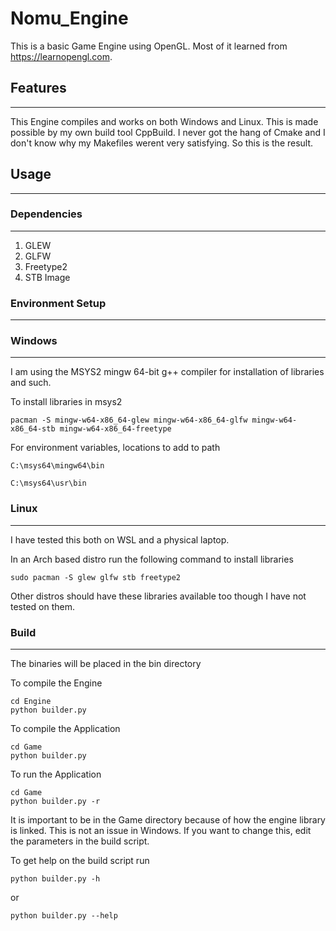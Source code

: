 # Nomu_Engine

This is a basic Game Engine using OpenGL. Most of it learned from https://learnopengl.com.

## Features
---------------------------------------------------------------------------

This Engine compiles and works on both Windows and Linux. This is made possible by my own build tool CppBuild. I never got the hang of Cmake and I don't know why my Makefiles werent very satisfying. So this is the result.

## Usage
---------------------------------------------------------------------------

### Dependencies
---------------------------------------------------------------------------
1. GLEW
2. GLFW
3. Freetype2
4. STB Image

### Environment Setup
---------------------------------------------------------------------------
### Windows
---------------------------------------------------------------------------

I am using the MSYS2 mingw 64-bit g++ compiler for installation of libraries and such.


To install libraries in msys2

```
pacman -S mingw-w64-x86_64-glew mingw-w64-x86_64-glfw mingw-w64-x86_64-stb mingw-w64-x86_64-freetype
```

For environment variables, locations to add to path

```
C:\msys64\mingw64\bin

C:\msys64\usr\bin
```

### Linux
---------------------------------------------------------------------------

I have tested this both on WSL and a physical laptop.

In an Arch based distro run the following command to install libraries

```
sudo pacman -S glew glfw stb freetype2
```

Other distros should have these libraries available too though I have not tested on them.

### Build
---------------------------------------------------------------------------
The binaries will be placed in the bin directory

To compile the Engine
```
cd Engine
python builder.py
```
To compile the Application
```
cd Game
python builder.py
```

To run the Application
```
cd Game
python builder.py -r
```
It is important to be in the Game directory because of how the engine library is linked. This is not an issue in Windows. If you want to change this, edit the parameters in the build script.

To get help on the build script run

```
python builder.py -h
```
or
```
python builder.py --help
```